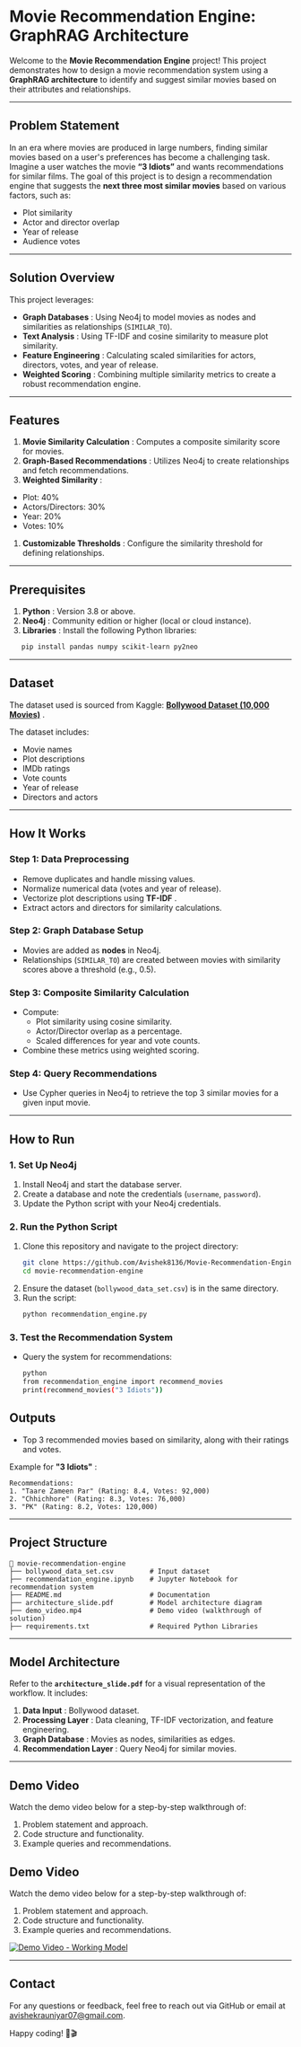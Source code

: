 # **Movie Recommendation Engine: GraphRAG Architecture**

Welcome to the **Movie Recommendation Engine** project! This project demonstrates how to design a movie recommendation system using a **GraphRAG architecture** to identify and suggest similar movies based on their attributes and relationships.

---

## **Problem Statement**

In an era where movies are produced in large numbers, finding similar movies based on a user's preferences has become a challenging task. Imagine a user watches the movie **“3 Idiots”** and wants recommendations for similar films. The goal of this project is to design a recommendation engine that suggests the **next three most similar movies** based on various factors, such as:

* Plot similarity
* Actor and director overlap
* Year of release
* Audience votes

---

## **Solution Overview**

This project leverages:

* **Graph Databases** : Using Neo4j to model movies as nodes and similarities as relationships (`SIMILAR_TO`).
* **Text Analysis** : Using TF-IDF and cosine similarity to measure plot similarity.
* **Feature Engineering** : Calculating scaled similarities for actors, directors, votes, and year of release.
* **Weighted Scoring** : Combining multiple similarity metrics to create a robust recommendation engine.

---

## **Features**

1. **Movie Similarity Calculation** : Computes a composite similarity score for movies.
2. **Graph-Based Recommendations** : Utilizes Neo4j to create relationships and fetch recommendations.
3. **Weighted Similarity** :

* Plot: 40%
* Actors/Directors: 30%
* Year: 20%
* Votes: 10%

1. **Customizable Thresholds** : Configure the similarity threshold for defining relationships.

---

## **Prerequisites**

1. **Python** : Version 3.8 or above.
2. **Neo4j** : Community edition or higher (local or cloud instance).
3. **Libraries** : Install the following Python libraries:

```bash
   pip install pandas numpy scikit-learn py2neo
```

---

## **Dataset**

The dataset used is sourced from Kaggle:  **[Bollywood Dataset (10,000 Movies)](https://www.kaggle.com/datasets/mustafaanandwala/10000-bollywood-dataset)** .

The dataset includes:

* Movie names
* Plot descriptions
* IMDb ratings
* Vote counts
* Year of release
* Directors and actors

---

## **How It Works**

### **Step 1: Data Preprocessing**

* Remove duplicates and handle missing values.
* Normalize numerical data (votes and year of release).
* Vectorize plot descriptions using  **TF-IDF** .
* Extract actors and directors for similarity calculations.

### **Step 2: Graph Database Setup**

* Movies are added as **nodes** in Neo4j.
* Relationships (`SIMILAR_TO`) are created between movies with similarity scores above a threshold (e.g., 0.5).

### **Step 3: Composite Similarity Calculation**

* Compute:
  * Plot similarity using cosine similarity.
  * Actor/Director overlap as a percentage.
  * Scaled differences for year and vote counts.
* Combine these metrics using weighted scoring.

### **Step 4: Query Recommendations**

* Use Cypher queries in Neo4j to retrieve the top 3 similar movies for a given input movie.

---

## **How to Run**

### **1. Set Up Neo4j**

1. Install Neo4j and start the database server.
2. Create a database and note the credentials (`username`, `password`).
3. Update the Python script with your Neo4j credentials.

### **2. Run the Python Script**

1. Clone this repository and navigate to the project directory:
   ```bash
   git clone https://github.com/Avishek8136/Movie-Recommendation-Engine-with-GraphRAG-and-Neo4j
   cd movie-recommendation-engine
   ```
2. Ensure the dataset (`bollywood_data_set.csv`) is in the same directory.
3. Run the script:
   ```bash
   python recommendation_engine.py
   ```

### **3. Test the Recommendation System**

* Query the system for recommendations:
  ```bash
  python
  from recommendation_engine import recommend_movies
  print(recommend_movies("3 Idiots"))
  ```

## **Outputs**

* Top 3 recommended movies based on similarity, along with their ratings and votes.

Example for  **"3 Idiots"** :

```plaintext
Recommendations:
1. "Taare Zameen Par" (Rating: 8.4, Votes: 92,000)
2. "Chhichhore" (Rating: 8.3, Votes: 76,000)
3. "PK" (Rating: 8.2, Votes: 120,000)
```

---

## **Project Structure**

```
📁 movie-recommendation-engine
├── bollywood_data_set.csv         # Input dataset
├── recommendation_engine.ipynb    # Jupyter Notebook for recommendation system
├── README.md                      # Documentation
├── architecture_slide.pdf         # Model architecture diagram
├── demo_video.mp4                 # Demo video (walkthrough of solution)
├── requirements.txt               # Required Python Libraries
```

---

## **Model Architecture**

Refer to the **`architecture_slide.pdf`** for a visual representation of the workflow. It includes:

1. **Data Input** : Bollywood dataset.
2. **Processing Layer** : Data cleaning, TF-IDF vectorization, and feature engineering.
3. **Graph Database** : Movies as nodes, similarities as edges.
4. **Recommendation Layer** : Query Neo4j for similar movies.

---

## **Demo Video**

Watch the demo video below for a step-by-step walkthrough of:

1. Problem statement and approach.
2. Code structure and functionality.
3. Example queries and recommendations.

## **Demo Video**

Watch the demo video below for a step-by-step walkthrough of:

1. Problem statement and approach.
2. Code structure and functionality.
3. Example queries and recommendations.

[![Demo Video - Working Model](https://img.youtube.com/vi/3LPhSc2ukEk/0.jpg)](https://www.youtube.com/watch?v=3LPhSc2ukEk)


---

## **Contact**

For any questions or feedback, feel free to reach out via GitHub or email at avishekrauniyar07@gmail.com.

Happy coding! 🎥🎬
